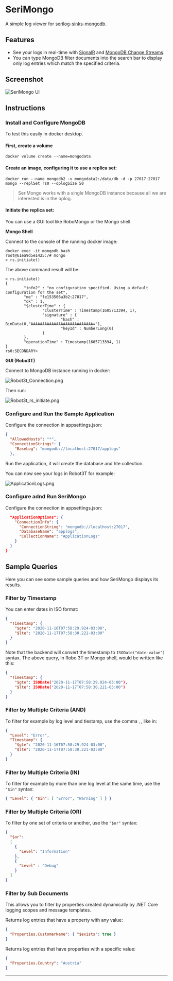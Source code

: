# SeriMongo

A simple log viewer for [serilog-sinks-mongodb](https://github.com/serilog/serilog-sinks-mongodb).

## Features

* See your logs in real-time with [SignalR](https://docs.microsoft.com/pt-br/aspnet/core/signalr/introduction?view=aspnetcore-5.0) and [MongoDB Change Streams](https://docs.mongodb.com/manual/changeStreams/).
* You can type MongoDB filter documents into the search bar to display only log entries which match the specified criteria. 

## Screenshot

![SeriMongo UI](Docs/screenshot.png)

## Instructions

### Install and Configure MongoDB

To test this easily in docker desktop.

#### First, create a volume

```
docker volume create --name=mongodata
```

#### Create an image, configuring it to use a replica set:

```
docker run --name mongodb2 -v mongodata2:/data/db -d -p 27017:27017 mongo --replSet rs0 --oplogSize 50
```

> SeriMongo works with a single MongoDB instance because all we are interested is in the oplog.

#### Initiate the replica set:

You can use a GUI tool like RoboMongo or the Mongo shell.

**Mongo Shell**

Connect to the console of the running docker image:

```
docker exec -it mongodb bash
root@61ea9d5e1425:/# mongo
> rs.initiate()
```

The above command result will be:

```
> rs.initiate()
{
        "info2" : "no configuration specified. Using a default configuration for the set",
        "me" : "fe153506a3b2:27017",
        "ok" : 1,
        "$clusterTime" : {
                "clusterTime" : Timestamp(1605713394, 1),
                "signature" : {
                        "hash" : BinData(0,"AAAAAAAAAAAAAAAAAAAAAAAAAAA="),
                        "keyId" : NumberLong(0)
                }
        },
        "operationTime" : Timestamp(1605713394, 1)
}
rs0:SECONDARY>
```

**GUI (Robo3T)**

Connect to MongoDB instance running in docker:

![Robot3t_Connection.png](Docs/Robot3t_Connection.png)

Then run:

![Robot3t_rs_initiate.png](Docs/Robot3t_rs_initiate.png)

### Configure and Run the Sample Application

Configure the connection in appsettings.json:

```json
{
  "AllowedHosts": "*",
  "ConnectionStrings": {
    "BaseLog": "mongodb://localhost:27017/applogs"
  },
```

Run the application, it will create the database and hte collection.

You can now see your logs in Robot3T for example:

![ApplicationLogs.png](Docs/ApplicationLogs.png)


### Configure adnd Run SeriMongo 

Configure the connection in appsettings.json:

```json
  "ApplicationOptions": {
    "ConnectionInfo": {
      "ConnectionString": "mongodb://localhost:27017",
      "DatabaseName": "applogs",
      "CollectionName": "ApplicationLogs"
    }
  }
}
```

## Sample Queries

Here you can see some sample queries and how SeriMongo displays its results.

### Filter by Timestamp

You can enter dates in ISO format:

```json
{
  "Timestamp": {
    "$gte": "2020-11-16T07:58:29.924-03:00",
    "$lte": "2020-11-17T07:58:30.221-03:00"
  }
}
```

Note that the backend will convert the timestamp to `ISODate("date-value")` syntax. The above query, in Robo 3T or Mongo shell, would be written like this:

```json
{
  "Timestamp": {
    "$gte": ISODate("2020-11-17T07:58:29.924-03:00"),
    "$lte": ISODate("2020-11-17T07:58:30.221-03:00")
  }
}
```

### Filter by Multiple Criteria (AND)

To filter for example by log level and tiestamp, use the comma `,`, like in:

```json
{
  "Level": "Error",
  "Timestamp": {
    "$gte": "2020-11-16T07:58:29.924-03:00",
    "$lte": "2020-11-17T07:58:30.221-03:00"
  }
}
```

### Filter by Multiple Criteria (IN)

To filter for example by more than one log level at the same time, use the `"$in"` syntax:

```json
{ "Level": { "$in": [ "Error", "Warning" ] } }
```

### Filter by Multiple Criteria (OR)

To filter by one set of criteria or another, use the `"$or"` syntax:

```json
{
  "$or":
  [
    {
      "Level": "Information"
    }, 
    {
      "Level" : "Debug"
    }
  ]
}
```

### Filter by Sub Documents

This allows you to filter by properties created dynamically by .NET Core logging scopes and message templates.

Returns log entries that have a property with any value:

```json
{
  "Properties.CustomerName": { "$exists": true }
}
```

Returns log entries that have properties with a specific value:

```json
{
  "Properties.Country": "Austria"
} 
```

---
